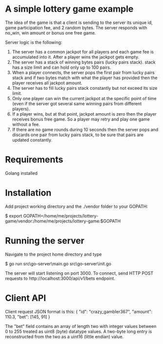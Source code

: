 # A simple lottery game example

The idea of the game is that a client is sending to the server its unique id, game participation fee, and 2 random bytes. The server responds with no_win, win amount or bonus one free game.

Server logic is the following:
1. The server has a common jackpot for all players and each game fee is accumulated into it. After a player wins the jackpot gets empty.
2. The server has a stack of winning bytes pairs (lucky pairs stack). stack has a size limit and can hold only up to 100 pairs.
3. When a player connects, the server pops the first pair from lucky pairs stack and if two bytes match with what the player has provided then the player receives all jackpot amount.
4. The server has to fill lucky pairs stack constantly but not exceed its size limit.
5. Only one player can win the current jackpot at the specific point of time (even if the server got several same winning pairs from different players).
6. If a player wins, but at that point, jackpot amount is zero then the player receives bonus free game. So a player may retry and play one game without a fee.
7. If there are no game rounds during 10 seconds then the server pops and discards one pair from lucky pairs stack, to be sure that pairs are updated constantly.

# Requirements

Golang installed

# Installation

Add project working directory and the ./vendor folder to your GOPATH:

$ export GOPATH=/home/me/projects/lottery-game/vendor:/home/me/projects/lottery-game:$GOPATH

# Running the server

Navigate to the project home directory and type

$ go run src\go-server\main.go src\go-server\init.go

The server will start listening on port 3000.
To connect, send HTTP POST requests to http://localhost:3000/api/v1/bets endpoint.

# Client API

Client request JSON format is this:
{
	"id": "crazy_gambler367",
	"amount": 110.3,
	"bet": [145, 91]
}

The "bet" field contains an array of length two with integer values between 0 to 255 treated as uint8 (byte) datatype values. A two-byte long entry is reconstructed from the two as a uint16 (little endian) value.
